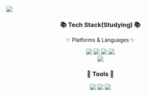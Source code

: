 <img src="https://capsule-render.vercel.app/api?type=waving&color=52ABEA&fontColor=FFFFFF&height=100&section=header&text=Xoohyun%20&fontSize=50&fontAlign=80" />

<div align=center>
	<h3>📚 Tech Stack(Studying) 📚</h3>
	<p>✨ Platforms & Languages ✨</p>	
</div>

<div align="center">
	<img src="https://img.shields.io/badge/MySQL-4479A1?style=flat-square&logo=MySQL&logoColor=white"/>
	<img src="https://img.shields.io/badge/JavaScript-F7DF1E?style=flat-square&logo=JavaScript&logoColor=white"/>
	<img src="https://img.shields.io/badge/HTML5-E34F26?style=flat&logo=HTML5&logoColor=white"/>
	<img src="https://img.shields.io/badge/CSS3-1572B6?style=flat&logo=CSS3&logoColor=white"/> 
	<br>
	<img src="https://img.shields.io/badge/Pyhon-3776AB?style=flat&logo=Python&logoColor=white"/> 
</div>


<div align=center>
	<h3> 🔧 Tools 🔧 </h3>	
</div>

<div align="center">
	<img src="https://img.shields.io/badge/EclipseIDE-2C2255?style=flat-square&logo=EclipseIDE&logoColor=white"/>
	<img src="https://img.shields.io/badge/VisualStudioCode-007ACC?style=flat-square&logo=VisualStudioCode&logoColor=white"/>
	<img src="https://img.shields.io/badge/GitHub-181717?style=flat-square&logo=Github&logoColor=white"/>
</div>
